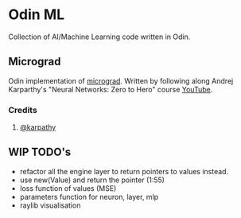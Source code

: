 # Odin ML

Collection of AI/Machine Learning code written in Odin.

## Micrograd
Odin implementation of [micrograd](https://github.com/karpathy/micrograd/tree/master/micrograd).
Written by following along Andrej Karparthy's "Neural Networks: Zero to Hero" course [YouTube](https://www.youtube.com/watch?v=VMj-3S1tku0&list=PLAqhIrjkxbuWI23v9cThsA9GvCAUhRvKZ).

### Credits
1. [@karpathy](https://github.com/karpathy)



## WIP TODO's
- refactor all the engine layer to return pointers to values instead.
- use new(Value) and return the pointer
(1:55)
- loss function of values (MSE)
- parameters function for neuron, layer, mlp
- raylib visualisation
